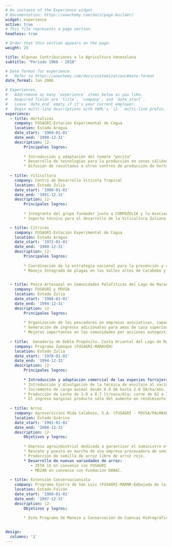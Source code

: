 ```yaml
---
# An instance of the Experience widget.
# Documentation: https://wowchemy.com/docs/page-builder/
widget: experience
active: true
# This file represents a page section.
headless: true

# Order that this section appears on the page.
weight: 25

title: Algunas Contribuciones a la Agricultura Venezolana
subtitle: "Periodo 1960 - 2010"

# Date format for experience
#   Refer to https://wowchemy.com/docs/customization/#date-format
date_format: Jan 2006

# Experiences.
#   Add/remove as many `experience` items below as you like.
#   Required fields are `title`, `company`, and `date_start`.
#   Leave `date_end` empty if it's your current employer.
#   Begin multi-line descriptions with YAML's `|2-` multi-line prefix.
experience:
  - title: Hortalizas
    company: FUSAGRI-Estación Experimental de Cagua
    location: Estado Aragua
    date_start: '1960-01-01'
    date_end: '1990-12-31'
    description: |2-
        Principales logros:
        
        * Introducción y adaptación del tomate "perita"
        * Desarrollo de tecnologías para la producción en zonas cálidas
        * Difusión de resultados a otros centros de producción de hortalizas
        
  - title: Viticultura
    company: Centro de Desarrollo Vitícola Tropical
    location: Estado Zulia
    date_start: '1980-01-01'
    date_end: '1991-12-31'
    description: |2-
        Principales logros:
        
        * Integrante del grupo fundador junto a CORPOZULIA y la Asociación de  Viticultores del Estado Zulia 
        * Soporte técnico para el desarrollo de la Viticultura Zuliana (Introducción de variedades más productivas, prácticas para mejoramiento de la calidad, introducción de variedades para vino, nuevas técnicas de riego, fertilización, conservación de la fruta, propagación, poda y otras prácticas de manejo, enología, y otros aspectos). [Leer más](https://lacienciaamena.blogspot.com/2007/12/la-ciencia-dijo-que-lograramos-el.html)

  - title: Cítricas
    company: FUSAGRI-Estación Experimental de Cagua
    location: Estado Aragua
    date_start: '1972-01-01'
    date_end: '1980-12-31'
    description: |2-
        Principales logros:
        
        * Coordinación de la estrategia nacional para la prevención y control de la enfermedad “Tristeza de los cítricos”
        * Manejo Integrado de plagas en los Valles altos de Carabobo y Yaracuy 
        

  - title: Pesca Artesanal en Comunidades Palafíticas del Lago de Maracaibo 
    company: FUSAGRI y PDVSA
    location: Estado Zulia
    date_start: '1988-01-01'
    date_end: '1994-12-31'
    description: |2-
        Principales logros:
        
        * Organización de los pescadores en empresas asociativas, capacitación en aspectos contables, administrativos, construcción y reparación de embarcaciones y motores, planificación de créditos, uso efectivo del tiempo libre de jóvenes y mujeres, producción de hortalizas en canteros, su conservación y utilización.
        * Generación de ingresos adicionales para amas de casa superior en 50% al salario mínimo por actividades de artesanía y alimentos en conservas. Los pescadores organizados obtienen un 20% más de ingresos que los tradicionales.
        * Mejoras importantes en las comunidades por acciones autogestionarias de las organizaciones.
        
  - title:  Ganadería de Doble Propósito. Costa Oriental del Lago de Maracaibo
    company: Programa Zumaque (FUSAGRI-MARAVEN)
    location: Estado Zulia
    date_start: '1978-01-01'
    date_end: '1994-12-31'
    description: |2-
        Principales logros:
        
        * Introducción y adaptación comercial de las especies forrajeras: alemán, estrella, King Grass, survenola, sorgos forrajeros, brizantha, barrera y elefante enano.
        * Introducción y divulgación de la técnica de ensilaje al vacío, modulación para el manejo de potreros, introducción de la inseminación artificial, irrigación en pastos, registros de producción (hoy día computarizado), uso de bloques nutricionales.
        * Incremento de carga animal desde 0.9 UA hasta 2.0 UA/ha/año.
        * Producción de Leche de 3.0 a 8.7 lt/vaca/día; carne de 62 a 112 Kg./ha/año.
        * El ingreso marginal producto sólo del aumento en rendimiento en leche se estima (a precios de 1.994) en Bs. 12.000/ha. Aplicado a 50.000 has atendidas desde 1.978, daría un monto de Bs. 600 millones por año, equivalente a 10 veces la inversión en generación y transferencia de tecnología hecha en los 16 años del Programa.
  
  - title: Arroz
    company: Agroservicios Mida Calabozo, S.A. (FUSAGRI - PDVSA/PALMAVEN)
    location: Estado Guárico
    date_start: '1991-01-01'
    date_end: '2008-12-31'
    description: |2-
        Objetivos y logros:
        
        * Empresa agroindustrial dedicada a garantizar el suministro eficiente y oportuno de los insumos y servicios al sector agrícola del Sistema de Riego Rio Guárico, Calabozo, y a sus áreas de influencia, aportando innovaciones tecnológicas y promoviendo su adopción, con el propósito de optimizar la eficiencia del productor agropecuario y potenciar el desarrollo de la región.
        * Rescate y puesta en marcha de una empresa procesadora de semillas de arroz, llegando a abastecer 30% del mercado regional.
        * Producción de semilla de arroz libre de arroz rojo.
        * Desarrollo de nuevas variedades de arroz:
           - ZETA 15 en convenio con FUSAGRI
           - MD248 en convenio con Fundación DANAC.
        
  - title: Extensión Conservacionista  
    company: Programa Sierra de San Luis (FUSAGRI-MARNR-Embajada de la República Federal de Alemania)
    location: Estado Falcón
    date_start: '1988-01-01'
    date_end: '1997-12-31'
    description: |2-
        Objetivos y logros:
        
        * Este Programa de Manejo y Conservación de Cuencas Hidrográficas, se realizó entre los años 1988-1997, en la Sierra de San Luis, localizada en la parte occidental de la Cordillera Norte Costera de Venezuela en el Estado Falcón, la región más árida del país. [Leer más](/post/extension-conservacionista/)
        

design:
  columns: '1'
---
```

